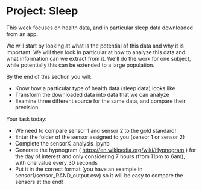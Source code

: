 # Project: Sleep

This week focuses on health data, and in particular sleep data downloaded from an app.

We will start by looking at what is the potential of this data and why it is important. We will then look in particular at how to analyze this data and what information can we extract from it. We'll do the work for one subject, while potentially this can be extended to a large population. 

By the end of this section you will:

* Know how a particular type of health data (sleep data) looks like 
* Transform the downloaded data into data that we can analyze
* Examine three different source for the same data, and compare their precision

Your task today:
* We need to compare sensor 1 and sensor 2 to the gold standard!
* Enter the folder of the sensor assigned to you (sensor 1 or sensor 2)
* Complete the sensorX_analysis_ipynb
* Generate the hypnogram ( https://en.wikipedia.org/wiki/Hypnogram ) for the day of interest and only considering 7 hours (from 11pm to 6am), with one value every 30 seconds
* Put it in the correct format (you have an example in sensor1/sensor_RAND_output.csv) so it will be easy to compare the sensors at the end!